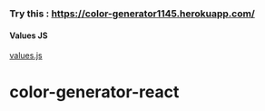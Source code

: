 ### Try this : https://color-generator1145.herokuapp.com/


#### Values JS

[values.js](https://github.com/noeldelgado/values.js)
# color-generator-react

